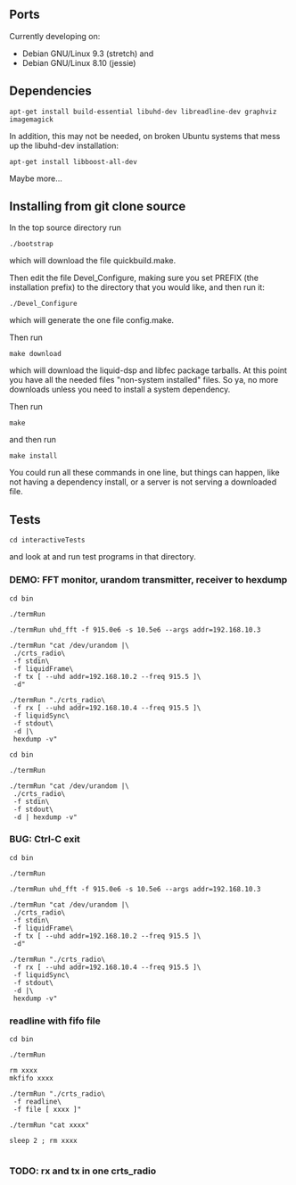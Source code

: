 ## Ports

Currently developing on: 
  - Debian GNU/Linux 9.3 (stretch) and
  - Debian GNU/Linux 8.10 (jessie)

## Dependencies


```
apt-get install build-essential libuhd-dev libreadline-dev graphviz imagemagick
```

In addition, this may not be needed, on broken Ubuntu systems that mess up
the libuhd-dev installation:
```
apt-get install libboost-all-dev
```

Maybe more...


## Installing from git clone source

In the top source directory run

```
./bootstrap
```
which will download the file quickbuild.make.

Then edit the file Devel_Configure, making sure you set
PREFIX (the installation prefix) to the directory that you
would like, and then run it:
```
./Devel_Configure
```
which will generate the one file config.make.

Then run
```
make download
```
which will download the liquid-dsp and libfec package tarballs.
At this point you have all the needed files "non-system installed"
files.  So ya, no more downloads unless you need to install a
system dependency.

Then run
```
make
```
and then run
```
make install
```

You could run all these commands in one line, but things can
happen, like not having a dependency install, or a server
is not serving a downloaded file.


## Tests

```
cd interactiveTests
```

and look at and run test programs in that directory.


### DEMO: FFT monitor, urandom transmitter, receiver to hexdump

```
cd bin

./termRun

./termRun uhd_fft -f 915.0e6 -s 10.5e6 --args addr=192.168.10.3

./termRun "cat /dev/urandom |\
 ./crts_radio\
 -f stdin\
 -f liquidFrame\
 -f tx [ --uhd addr=192.168.10.2 --freq 915.5 ]\
 -d"

./termRun "./crts_radio\
 -f rx [ --uhd addr=192.168.10.4 --freq 915.5 ]\
 -f liquidSync\
 -f stdout\
 -d |\
 hexdump -v"

```




```
cd bin

./termRun

./termRun "cat /dev/urandom |\
 ./crts_radio\
 -f stdin\
 -f stdout\
 -d | hexdump -v"

```


### BUG: Ctrl-C exit


```
cd bin

./termRun

./termRun uhd_fft -f 915.0e6 -s 10.5e6 --args addr=192.168.10.3

./termRun "cat /dev/urandom |\
 ./crts_radio\
 -f stdin\
 -f liquidFrame\
 -f tx [ --uhd addr=192.168.10.2 --freq 915.5 ]\
 -d"

./termRun "./crts_radio\
 -f rx [ --uhd addr=192.168.10.4 --freq 915.5 ]\
 -f liquidSync\
 -f stdout\
 -d |\
 hexdump -v"

```



### readline with fifo file


```
cd bin

./termRun

rm xxxx
mkfifo xxxx

./termRun "./crts_radio\
 -f readline\
 -f file [ xxxx ]"

./termRun "cat xxxx"

sleep 2 ; rm xxxx


```

### TODO: rx and tx in one crts_radio



